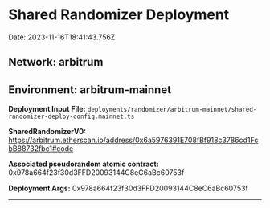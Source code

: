 
# Shared Randomizer Deployment

Date: 2023-11-16T18:41:43.756Z

## **Network:** arbitrum

## **Environment:** arbitrum-mainnet

**Deployment Input File:** `deployments/randomizer/arbitrum-mainnet/shared-randomizer-deploy-config.mainnet.ts`

**SharedRandomizerV0:** https://arbitrum.etherscan.io/address/0x6a5976391E708fBf918c3786cd1FcbB88732fbc1#code

**Associated pseudorandom atomic contract:** 0x978a664f23f30d3FFD20093144C8eC6aBc60753f

**Deployment Args:** 0x978a664f23f30d3FFD20093144C8eC6aBc60753f

---


